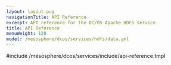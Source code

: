 ```yaml
---
layout: layout.pug
navigationTitle: API Reference
excerpt: API reference for the DC/OS Apache HDFS service
title: API Reference
menuWeight: 120
model: /mesosphere/dcos/services/hdfs/data.yml
---
```


#include /mesosphere/dcos/services/include/api-reference.tmpl
